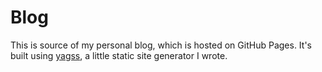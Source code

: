 # Blog

This is source of my personal blog, which is hosted on GitHub Pages. It's built using [yagss](https://github.com/AlexanderRichey/yagss), a little static site generator I wrote.

